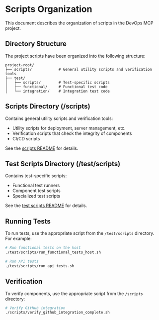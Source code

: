 # Scripts Organization

This document describes the organization of scripts in the DevOps MCP project.

## Directory Structure

The project scripts have been organized into the following structure:

```
project-root/
├── scripts/            # General utility scripts and verification tools
├── test/
│   ├── scripts/        # Test-specific scripts
│   ├── functional/     # Functional test code
│   └── integration/    # Integration test code
```

## Scripts Directory (/scripts)

Contains general utility scripts and verification tools:

- Utility scripts for deployment, server management, etc.
- Verification scripts that check the integrity of components
- CI/CD scripts

See the [scripts README](./scripts/README.md) for details.

## Test Scripts Directory (/test/scripts)

Contains test-specific scripts:

- Functional test runners
- Component test scripts
- Specialized test scripts

See the [test scripts README](./test/scripts/README.md) for details.

## Running Tests

To run tests, use the appropriate script from the `/test/scripts` directory. For example:

```bash
# Run functional tests on the host
./test/scripts/run_functional_tests_host.sh

# Run API tests
./test/scripts/run_api_tests.sh
```

## Verification

To verify components, use the appropriate script from the `/scripts` directory:

```bash
# Verify GitHub integration
./scripts/verify_github_integration_complete.sh
```

